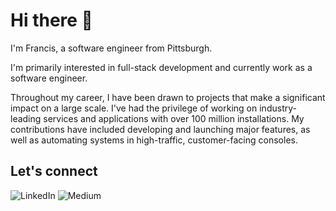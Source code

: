 # Hi there 👋

I'm Francis, a software engineer from Pittsburgh.

I'm primarily interested in full-stack development and currently work as a software engineer.

Throughout my career, I have been drawn to projects that make a significant impact on a large scale. I've had the privilege of working on industry-leading services and applications with over 100 million installations. My contributions have included developing and launching major features, as well as automating systems in high-traffic, customer-facing consoles.

## Let's connect

<p align="left">
  <a href="https://www.linkedin.com/in/francis360/" target="_blank" style="text-decoration: none;">
    <img src="https://img.shields.io/badge/LINKEDIN-0A66C2?style=for-the-badge&logo=linkedin&logoColor=white" alt="LinkedIn" style="border: none; margin: 0;">
  </a>
  <a href="https://sergefrancis.com/" target="_blank" style="text-decoration: none;">
    <img src="https://img.shields.io/badge/PERSONAL%20WEBSITE-000000?style=for-the-badge&logo=medium&logoColor=white" alt="Medium" style="border: none; margin: 0;">
  </a>
</p>

